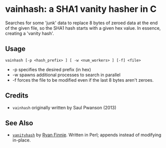 # vainhash: a SHA1 vanity hasher in C

Searches for some 'junk' data to replace 8 bytes of zeroed data at the end of
the given file, so the SHA1 hash starts with a given hex value.  In essence,
creating a 'vanity hash'.

## Usage

`vainhash [-p <hash_prefix> ] [ -w <num_workers> ] [-f] <file>`

* -p specifies the desired prefix (in hex)
* -w spawns additional processes to search in parallel
* -f forces the file to be modified even if the last 8 bytes aren't zeroes.

## Credits

* `vainhash` originally written by Saul Pwanson (2013)

## See Also

* [`vanityhash`](http://www.finnie.org/software/vanityhash/) by [Ryan Finnie](http://www.finnie.org).  Written in Perl; appends instead of modifying in-place.
